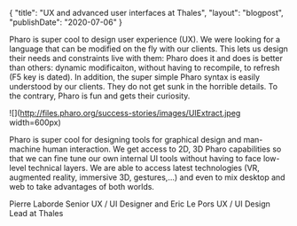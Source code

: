 {"title": "UX and advanced user interfaces at Thales","layout": "blogpost","publishDate": "2020-07-06"}Pharo is super cool to design user experience \(UX\). We were looking for a language that can be modified on the fly with our clients. This lets us design their needsand constraints live with them: Pharo does it and does is better than others: dynamic modificaiton, without having to recompile, to refresh \(F5 key is dated\).In addition, the super simple Pharo syntax is easily understood by our clients. They do not get sunk in the horrible details. To the contrary, Pharo is fun and gets their curiosity. ![](http://files.pharo.org/success-stories/images/UIExtract.jpeg width=600px)Pharo is super cool for designing tools for graphical design and man-machine human interaction. We get access to 2D, 3D Pharo capabilities so that we canfine tune our own internal UI tools without having to face low-level technical layers. We are able to access latest technologies \(VR, augmented reality, immersive 3D, gestures,...\) and even to mix desktop and web to take advantages of both worlds.Pierre Laborde Senior UX / UI Designer and Eric Le Pors UX / UI Design Lead at Thales